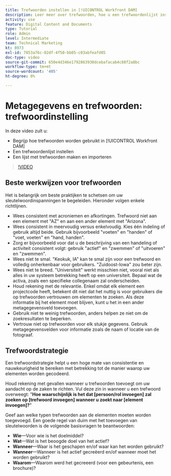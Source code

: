 ```yaml
---
title: Trefwoorden instellen in [!UICONTROL Workfront DAM]
description: Leer meer over trefwoorden, hoe u een trefwoordenlijst instelt en hoe u een lijst met trefwoorden maakt en importeert in [!UICONTROL Workfront DAM].
activity: use
feature: Digital Content and Documents
type: Tutorial
role: Admin
level: Intermediate
team: Technical Marketing
kt: 8973
exl-id: 7853a76c-02df-4f50-bb05-c03abfeafd05
doc-type: video
source-git-commit: 650e4d346e1792863930dcebafacab4c88f2a8bc
workflow-type: tm+mt
source-wordcount: '405'
ht-degree: 0%

---
```


# Metagegevens en trefwoorden: trefwoordinstelling

In deze video zult u:

* Begrijp hoe trefwoorden worden gebruikt in [!UICONTROL Workfront DAM]
* Een trefwoordenlijst instellen
* Een lijst met trefwoorden maken en importeren

>[!VIDEO](https://video.tv.adobe.com/v/335236/?quality=12&learn=on)

## Beste werkwijzen voor trefwoorden

Het is belangrijk om beste praktijken te schetsen om uw sleutelwoordinspanningen te begeleiden. Hieronder volgen enkele richtlijnen.

* Wees consistent met acroniemen en afkortingen. Trefwoord niet aan een element met &quot;AZ&quot; en aan een ander element met &quot;Arizona&quot;.
* Wees consistent in meervoudig versus enkelvoudig. Kies één indeling of gebruik altijd beide. Gebruik bijvoorbeeld &quot;voeten&quot; en &quot;handen&quot; of &quot;voet, voeten&quot; en &quot;hand, handen&quot;.
* Zorg er bijvoorbeeld voor dat u de beschrijving van een handeling of activiteit consistent volgt: gebruik &quot;actief&quot; en &quot;zwemmen&quot; of &quot;uitvoeren&quot; en &quot;zwemmen&quot;.
* Wees niet te smal. &quot;Keokuk, IA&quot; kan te smal zijn voor een trefwoord en volledig onherkenbaar voor gebruikers. &quot;Zuidoost-Iowa&quot; zou beter zijn.
* Wees niet te breed. &quot;Universiteit&quot; werkt misschien niet, vooral niet als alles in uw systeem betrekking heeft op een universiteit. Bepaal wat de activa, zoals een specifieke collegenaam zal onderscheiden.
* Houd rekening met de relevantie. Enkel omdat elk element een projectcode heeft, betekent dit niet dat het nuttig is voor gebruikers die op trefwoorden vertrouwen om elementen te zoeken. Als deze informatie bij het element moet blijven, kunt u het in een ander metagegevensveld toevoegen.
* Gebruik niet te weinig trefwoorden, anders helpen ze niet om de zoekresultaten te beperken.
* Vertrouw niet op trefwoorden voor elk stukje gegevens. Gebruik metagegevensvelden voor informatie zoals de naam of locatie van de fotograaf.

## Trefwoordstrategie

Een trefwoordstrategie helpt u een hoge mate van consistentie en nauwkeurigheid te bereiken met betrekking tot de manier waarop uw elementen worden gecodeerd.

Houd rekening met gevallen wanneer u trefwoorden toevoegt om uw aandacht op de zaken te richten. Vul deze zin in wanneer u een trefwoord overweegt: &quot;**Hoe waarschijnlijk is het dat [persoon/rol invoegen] zal zoeken op [trefwoord invoegen] wanneer u zoekt naar [element invoegen]?**&quot;

Geef aan welke typen trefwoorden aan de elementen moeten worden toegevoegd. Een goede regel van duim met het toevoegen van sleutelwoorden is de volgende basisvragen te beantwoorden:

* **Wie**—Voor wie is het doelmiddel?
* **Wat**—Wat is het beoogde doel van het actief?
* **Wanneer**—Waar is het geschapen en/of waar kan het worden gebruikt?
* **Wanneer**—Wanneer is het actief gecreëerd en/of wanneer moet het worden gebruikt?
* **Waarom**—Waarom werd het gecreeerd (voor een gebeurtenis, een brochure)?

